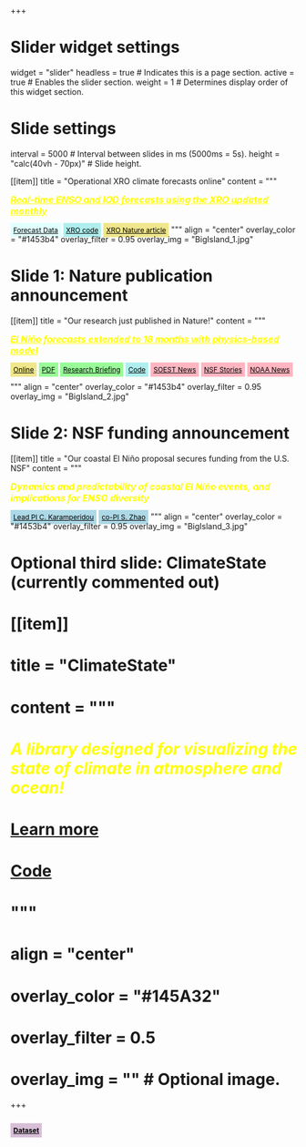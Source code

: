 +++
# Slider widget settings
widget = "slider"
headless = true     # Indicates this is a page section.
active = true       # Enables the slider section.
weight = 1          # Determines display order of this widget section.

# Slide settings
interval = 5000     # Interval between slides in ms (5000ms = 5s).
height = "calc(40vh - 70px)"  # Slide height.


[[item]]
  title = "Operational XRO climate forecasts online"
  content = """
<p><strong><span style='font-size: 16px; color: yellow;'><em>
<a href="climate/xro/" style="color: yellow;">Real-time ENSO and IOD forecasts using the XRO updated monthly</a>
</em></span></strong></p>
<a href='climate/xro/data/' class='btn btn-light' style='font-size: 12px; padding: 5px 5px; color: black; background-color: #e0ffff; border-color: #40e0d0;'><i class='fas fa-database'></i>   Forecast Data</a>
<a href='https://github.com/senclimate/XRO' class='btn btn-light' style='font-size: 12px; padding: 5px 5px; color: black; background-color: #afeeee; border-color: #00ced1;'><i class='fab fa-github'></i> XRO code</a>
<a href='https://doi.org/10.1038/s41586-024-07534-6' class='btn btn-light' style='font-size: 12px; padding: 5px 5px; color: black; background-color: #f0e68c; border-color: #ffd700;'><i class='fas fa-globe'></i> XRO Nature article</a>
"""
  align = "center"
  overlay_color = "#1453b4"
  overlay_filter = 0.95
  overlay_img = "BigIsland_1.jpg"


# Slide 1: Nature publication announcement
[[item]]
  title = "Our research just published in Nature!"
  content = """
<p><strong><span style='font-size: 16px; color: yellow;'><em>
<a href="publication/2024_zhaos_nature_xro" style="color: yellow;">El Niño forecasts extended to 18 months with physics-based model</a>
</em></span></strong></p>
<a href='https://www.nature.com/articles/s41586-024-07534-6' class='btn btn-light' style='font-size: 12px; padding: 5px 5px; color: black; background-color: #f0e68c; border-color: #ffd700;'><i class='fas fa-globe'></i> Online</a>
<a href='https://rdcu.be/dLZxC' class='btn btn-light' style='font-size: 12px; padding: 5px 5px; color: black; background-color: #98fb98; border-color: #32cd32;'><i class='fas fa-file-pdf'></i> PDF</a>
<a href='https://rdcu.be/dPm1w' class='btn btn-light' style='font-size: 12px; padding: 5px 5px; color: black; background-color: #98fb98; border-color: #32cd32;'><i class='fas fa-file-pdf'></i> Research Briefing</a>
<a href='https://github.com/senclimate/XRO' class='btn btn-light' style='font-size: 12px; padding: 5px 5px; color: black; background-color: #afeeee; border-color: #00ced1;'><i class='fab fa-github'></i> Code</a>
<a href='https://www.soest.hawaii.edu/soestwp/announce/news/el-nino-forecasts-18-months/' class='btn btn-light' style='font-size: 12px; padding: 5px 5px; color: black; background-color: #ffb6c1; border-color: #ff69b4;'><i class='fas fa-newspaper'></i> SOEST News</a>
<a href='https://www.nsf.gov/news/scientists-extend-el-nino-forecasts-18-months' class='btn btn-light' style='font-size: 12px; padding: 5px 5px; color: black; background-color: #ffb6c1; border-color: #ff69b4;'><i class='fas fa-newspaper'></i> NSF Stories</a>
<a href='https://cpo.noaa.gov/new-model-enhances-el-nino-southern-oscillation-enso-forecasting/' class='btn btn-light' style='font-size: 12px; padding: 5px 5px; color: black; background-color: #ffb6c1; border-color: #ff69b4;'><i class='fas fa-newspaper'></i> NOAA News</a>

"""
  align = "center"
  overlay_color = "#1453b4"
  overlay_filter = 0.95
  overlay_img = "BigIsland_2.jpg"
  

# Slide 2: NSF funding announcement
[[item]]
  title = "Our coastal El Niño proposal secures funding from the U.S. NSF"
  content = """
<p><strong><span style='font-size: 16px; color: yellow;'><em>
Dynamics and predictability of coastal El Niño events, and implications for ENSO diversity
</em></span></strong></p>
<a href='https://www.christinakaramperidou.com/' class='btn btn-light' style='font-size: 12px; padding: 5px 5px; color: black; background-color: #add8e6; border-color: #87ceeb;'>Lead PI C. Karamperidou</a>
<a href='cv_sen.pdf' class='btn btn-light' style='font-size: 12px; padding: 5px 5px; color: black; background-color: #add8e6; border-color: #87ceeb;'>co-PI S. Zhao</a>
"""
  align = "center"
  overlay_color = "#1453b4"
  overlay_filter = 0.95
  overlay_img = "BigIsland_3.jpg"

# Optional third slide: ClimateState (currently commented out)
# [[item]]
#   title = "ClimateState"
#   content = """
# <p><strong><span style='color: yellow;'><em>A library designed for visualizing the state of climate in atmosphere and ocean!</em></span></strong></p>
# <a href='https://senclimate.github.io/climatestate/' class='btn btn-light'><i class="fa-regular fa-house"></i> Learn more</a>
# <a href='https://github.com/senclimate/climatestate' class='btn btn-light'><i class='fab fa-github'></i> Code</a>
# """
#   align = "center"
#   overlay_color = "#145A32"
#   overlay_filter = 0.5
#   overlay_img = ""  # Optional image.

+++

## <a href='https://doi.org/10.5281/zenodo.10951443' class='btn btn-light' style='font-size: 12px; padding: 5px 5px; color: black; background-color: #d8bfd8; border-color: #dda0dd;'><i class='fas fa-cloud'></i> Dataset</a>
